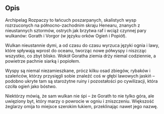 ## Opis

Archipelag Rozpaczy to łańcuch poszarpanych, skalistych wysp rozrzuconych na północno-zachodnim skraju Henearu, znanych z nieustannych sztormów, ostrych jak brzytwa raf i wciąż czynnej pary wulkanów: Gorath i Vorgor (w języku orków Ogień i Popiół).

Wulkan nieustannie dymi, a od czasu do czasu wyrzuca języki ognia i lawy, które spływają wprost do oceanu, tworząc nowe półwyspy i niszcząc wszystko, co zbyt blisko. Wokół Goratha ziemia drży niemal codziennie, a powietrze pachnie siarką i popiołem.

Wyspy są niemal niezamieszkane, prócz kilku osad zbiegów, rybaków i szaleńców, którzy przysięgli sobie znaleźć coś w głębi lawowych jaskiń – podobno ukryte tam są starożytne ruiny i pozostałości po cywilizacji, która czciła ogień jako bóstwo.

Niektórzy mówią, że sam wulkan nie śpi – że Gorath to nie tylko góra, ale uwięziony byt, który marzy o powrocie w ogniu i zniszczeniu. Większość żeglarzy omija to miejsce szerokim łukiem, przeklinając nawet jego nazwę.